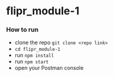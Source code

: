 # flipr_module-1

### How to run

- clone the repo `git clone <repo link>`
- `cd flipr_module-1`
- run `npm install`
- run `npm start`
- open your Postman console